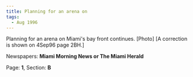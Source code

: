 ```yaml
---  
title: Planning for an arena on  
tags:  
  - Aug 1996  
---  
```

  
Planning for an arena on Miami's bay front continues. [Photo] [A correction is shown on 4Sep96 page 2BH.]  
  
Newspapers: **Miami Morning News or The Miami Herald**  
  
Page: **1**, Section: **B** 
